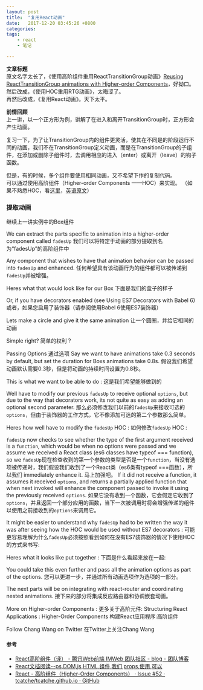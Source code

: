 ```yaml
---
layout: post
title:  "复用React动画"
date:   2017-12-20 03:45:26 +0800
categories:  
tags: 
    - react
    - 笔记

---
```


**文章标题**  
原文名字太长了，《使用高阶组件重用ReactTransitionGroup动画》[Reusing ReactTransitionGroup animations with Higher-order Components](https://medium.com/appifycanada/reusing-reacttransitiongroup-animations-with-higher-order-components-1e7043451f91)，好拗口。    
然后改成，《使用HOC重用RTG动画》，太晦涩了。  
再然后改成，《复用React动画》。天下太平。

**前情回顾**  
上一讲，以一个正方形为例，讲解了在进入和离开TransitionGroup时，正方形会产生动画。

复习一下，为了让TransitionGroup内的组件更灵活，使其在不同是的阶段运行不同的动画，我们不在TransitionGroup定义动画，而是在TransitionGroup的子组件，在添加或删除子组件时，去调用相应的进入（enter）或离开（leave）的钩子函数。


但是，有的时候，多个组件要使用相同动画，又不希望下作的复制代码。   
可以通过使用高阶组件（Higher-order Components ——HOC）来实现。 
（如果不熟悉HOC，看[这里](http://efe.baidu.com/blog/mixins-are-dead-long-live-the-composition/)，[英语原文](https://medium.com/@dan_abramov/mixins-are-dead-long-live-higher-order-components-94a0d2f9e750)）


### 提取动画 ###
继续上一讲实例中的Box组件


We can extract the parts specific to animation into a higher-order component called `fadesUp`
我们可以将特定于动画的部分提取到名为“fadesUp”的高阶组件中


Any component that wishes to have that animation behavior can be passed into `fadesUp` and enhanced.
任何希望具有该动画行为的组件都可以被传递到`fadesUp`并被增强。

Heres what that would look like for our Box
下面是我们的盒子的样子


Or, if you have decorators enabled (see Using ES7 Decorators with Babel 6)
或者，如果您启用了装饰器（请参阅使用Babel 6使用ES7装饰器）


Lets make a circle and give it the same animation
让一个圆圈，并给它相同的动画


Simple right?
简单的权利？

Passing Options
通过选项
Say we want to have animations take 0.3 seconds by default, but set the duration for Boxs animations take 0.8s.
假设我们希望动画默认需要0.3秒，但是将动画的持续时间设置为0.8秒。

This is what we want to be able to do :
这是我们希望能够做到的


Well have to modify our previous `fadesUp` to receive optional `options`, but due to the way that decorators work, its not quite as easy as adding an optional second parameter.
那么必须修改我们以前的`fadesUp`来接收可选的`options`，但由于装饰器的工作方式，它不像添加可选的第二个参数那么简单。

Heres how well have to modify the `fadesUp` HOC :
如何修改`fadesUp` HOC :


`fadesUp` now checks to see whether the type of the first argument received is a `function`, which would be when no options were passed and we assume we received a React class (es6 classes have typeof === function), so we
`fadesUp`现在检查收到的第一个参数的类型是否是一个`function`，当没有选项被传递时，我们假设我们收到了一个React类（es6类有typeof ===函数），所以我们
immediately enhance it.
马上加强吧。
If it did not receive a function, it assumes it received `options`, and returns a partially applied function that when next invoked will enhance the component passed to invoke it using the previously received `options`.
如果它没有收到一个函数，它会假定它收到了`options`，并且返回一个部分应用的函数，当下一次被调用时将会增强传递的组件以使用之前接收到的`options`来调用它。

It might be easier to understand why `fadesUp` had to be written the way it was after seeing how the HOC would be used without ES7 decorators :
可能更容易理解为什么`fadesUp`必须按照看到如何在没有ES7装饰器的情况下使用HOC的方式来书写:


Heres what it looks like put together :
下面是什么看起来放在一起:


You could take this even further and pass all the animation options as part of the options.
您可以更进一步，并通过所有动画选项作为选项的一部分。


The next parts will be on integrating with react-router and coordinating nested animations.
接下来的部分将集成反应路由器和协调嵌套动画。

More on Higher-order Components :
更多关于高阶元件:
Structuring React Applications :  Higher-Order Components
构建React应用程序:高阶组件

Follow Chang Wang on Twitter
在Twitter上关注Chang Wang

#### 参考 ####

* [React高阶组件（译） - 腾讯Web前端 IMWeb 团队社区 - blog - 团队博客](http://imweb.io/topic/5907038a2739bbed32f60dad)
* [React文档阅读--ps,DOM,js,HTML,组件,我们,props,使用,可以](http://www.bijishequ.com/detail/262287?p=70)
* [React - 高阶组件（Higher-Order Components） · Issue #52 · tcatche/tcatche.github.io · GitHub](https://github.com/tcatche/tcatche.github.io/issues/52)
